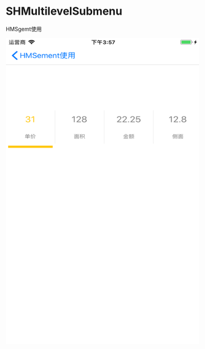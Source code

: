 # SHMultilevelSubmenu
HMSgemt使用



<img src="https://github.com/bill19/SHMultilevelSubmenu/blob/master/Simulator%20Screen%20Shot%20-%20iPhone%208%20Plus%20-%202018-10-12%20at%2015.57.22.png" width = "600" height = "800" alt="图片名称" align=center />
